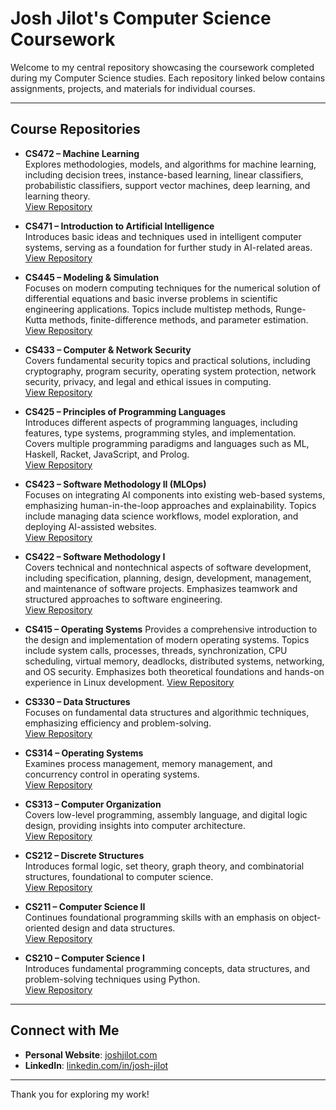 # Josh Jilot's Computer Science Coursework

Welcome to my central repository showcasing the coursework completed during my Computer Science studies. Each repository linked below contains assignments, projects, and materials for individual courses.

---

## Course Repositories

- **CS472 – Machine Learning**  
  Explores methodologies, models, and algorithms for machine learning, including decision trees, instance-based learning, linear classifiers, probabilistic classifiers, support vector machines, deep learning, and learning theory.  
  [View Repository](https://github.com/jjjilot/CS472)

- **CS471 – Introduction to Artificial Intelligence**  
  Introduces basic ideas and techniques used in intelligent computer systems, serving as a foundation for further study in AI-related areas.  
  [View Repository](https://github.com/jjjilot/CS471)

- **CS445 – Modeling & Simulation**  
  Focuses on modern computing techniques for the numerical solution of differential equations and basic inverse problems in scientific engineering applications. Topics include multistep methods, Runge-Kutta methods, finite-difference methods, and parameter estimation.  
  [View Repository](https://github.com/jjjilot/CS445)

- **CS433 – Computer & Network Security**  
  Covers fundamental security topics and practical solutions, including cryptography, program security, operating system protection, network security, privacy, and legal and ethical issues in computing.  
  [View Repository](https://github.com/jjjilot/CS433)

- **CS425 – Principles of Programming Languages**  
  Introduces different aspects of programming languages, including features, type systems, programming styles, and implementation. Covers multiple programming paradigms and languages such as ML, Haskell, Racket, JavaScript, and Prolog.  
  [View Repository](https://github.com/jjjilot/CS425)

- **CS423 – Software Methodology II (MLOps)**  
  Focuses on integrating AI components into existing web-based systems, emphasizing human-in-the-loop approaches and explainability. Topics include managing data science workflows, model exploration, and deploying AI-assisted websites.  
  [View Repository](https://github.com/jjjilot/CS423)

- **CS422 – Software Methodology I**  
  Covers technical and nontechnical aspects of software development, including specification, planning, design, development, management, and maintenance of software projects. Emphasizes teamwork and structured approaches to software engineering.  
  [View Repository](https://github.com/jjjilot/CS422)

- **CS415 – Operating Systems**
Provides a comprehensive introduction to the design and implementation of modern operating systems. Topics include system calls, processes, threads, synchronization, CPU scheduling, virtual memory, deadlocks, distributed systems, networking, and OS security. Emphasizes both theoretical foundations and hands-on experience in Linux development.
  [View Repository](https://github.com/jjjilot/CS415)

- **CS330 – Data Structures**  
  Focuses on fundamental data structures and algorithmic techniques, emphasizing efficiency and problem-solving.  
  [View Repository](https://github.com/jjjilot/CS330)

- **CS314 – Operating Systems**  
  Examines process management, memory management, and concurrency control in operating systems.  
  [View Repository](https://github.com/jjjilot/CS314)

- **CS313 – Computer Organization**  
  Covers low-level programming, assembly language, and digital logic design, providing insights into computer architecture.  
  [View Repository](https://github.com/jjjilot/CS313)

- **CS212 – Discrete Structures**  
  Introduces formal logic, set theory, graph theory, and combinatorial structures, foundational to computer science.  
  [View Repository](https://github.com/jjjilot/CS212)

- **CS211 – Computer Science II**  
  Continues foundational programming skills with an emphasis on object-oriented design and data structures.  
  [View Repository](https://github.com/jjjilot/CS211)

- **CS210 – Computer Science I**  
  Introduces fundamental programming concepts, data structures, and problem-solving techniques using Python.  
  [View Repository](https://github.com/jjjilot/CS210)

---

## Connect with Me

- **Personal Website**: [joshjilot.com](https://joshjilot.com)  
- **LinkedIn**: [linkedin.com/in/josh-jilot](https://www.linkedin.com/in/josh-jilot-4620472b2/)  

---

Thank you for exploring my work!
